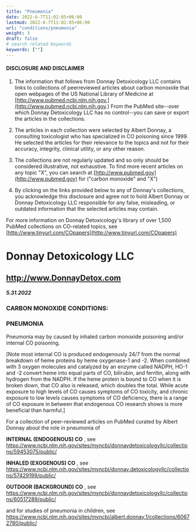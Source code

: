 ```yaml
---
title: "Pneumonia"
date: 2022-6-7T11:02:05+06:00
lastmod: 2022-6-7T11:02:05+06:00
url: "conditions/pneumonia"
weight: 3
draft: false
# search related keywords
keywords: [""]
---
```


#### DISCLOSURE AND DISCLAIMER 

1) The information that follows from Donnay Detoxicology LLC contains links to collections of peerreviewed articles about carbon monoxide that open webpages of the US National Library of Medicine at [http://www.pubmed.ncbi.nlm.nih.gov.](http://www.pubmed.ncbi.nlm.nih.gov.) From the PubMed site--over which Donnay Detoxicology LLC has no control--you can save or export the articles in the collections. 

2) The articles in each collection were selected by Albert Donnay, a consulting toxicologist who has specialized in CO poisoning since 1999. He selected the articles for their relevance to the topics and not for their accuracy, integrity, clinical utility, or any other reason. 

3) The collections are not regularly updated and so only should be considered illustrative, not exhaustive. To find more recent articles on any topic "X", you can search at [http://www.pubmed.gov](http://www.pubmed.gov) for ("carbon monoxide" and "X") 

4) By clicking on the links provided below to any of Donnay's collections, you acknowledge this disclosure and agree not to hold Albert Donnay or Donnay Detoxicology LLC responsible for any false, misleading, or outdated information that the selected articles may contain. 

For more information on Donnay Detoxicology's library of over 1,500 PubMed collections on CO-related topics, see [http://www.tinyurl.com/COpapers](http://www.tinyurl.com/COpapers) 


# Donnay Detoxicology LLC 

## http://www.DonnayDetox.com 

##### 5.31.2022 

### CARBON MONOXIDE CONDITIONS: 

### PNEUMONIA 

Pneumonia may by caused by inhaled carbon monoxide poisoning and/or internal CO poisoning. 

[Note most internal CO is produced endogenously 24/7 from the normal breakdown of heme proteins by heme oxygenase-1 and -2. When combined with 3 oxygen molecules and catalyzed by an enzyme called NADPH, HO-1 and -2 convert heme into equal parts of CO, bilirubin, and ferritin, along with hydrogen from the NADPH. If the heme protein is bound to CO when it is broken down, that CO also is released, which doubles the total. While acute exposure to high levels of CO causes symptoms of CO toxicity, and chronic exposure to low levels causes symptoms of CO deficiency, there is a range of CO exposure in between that endogenous CO research shows is more beneficial than harmful.] 

For a collection of peer-reviewed articles on PubMed curated by Albert Donnay about the role in pneumonia of 

**INTERNAL (ENDOGENOUS) CO** , see https://www.ncbi.nlm.nih.gov/sites/myncbi/donnaydetoxicologyllc/collections/59453075/public/ 

**INHALED (EXOGENOUS) CO** , see https://www.ncbi.nlm.nih.gov/sites/myncbi/donnay.detoxicologyllc/collections/57429199/public/ 

**OUTDOOR (BACKGROUND) CO** , see https://www.ncbi.nlm.nih.gov/sites/myncbi/donnaydetoxicologyllc/collections/60517289/public/ 

and for studies of pneumonia in children, see https://www.ncbi.nlm.nih.gov/sites/myncbi/albert.donnay.1/collections/60672780/public/ 


